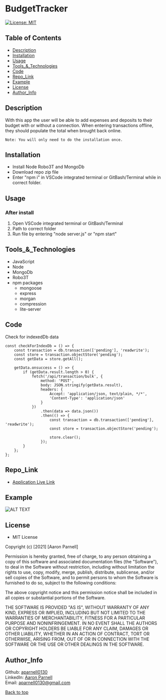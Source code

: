 # BudgetTracker
[![License: MIT](https://img.shields.io/badge/License-MIT-yellow.svg)](https://opensource.org/licenses/MIT)
  
  ## Table of Contents
  - [Description](#Description)
  - [Installation](#Installation)
  - [Usage](#Usage)
  - [Tools_&_Technologies](#Tools_&_Technologies)
  - [Code](#Code)
  - [Repo_Link](#Repo_Link)
  - [Example](#Example)
  - [License](#License)
  - [Author_Info](#Author_Info)

## Description
With this app the user will be able to add expenses and deposits to their budget with or without a connection. When entering transactions offline, they should populate the total when brought back online.

    Note: You will only need to do the installation once.

##  Installation
- Install Node Robo3T and MongoDb
- Download repo zip file
- Enter "npm i" in VSCode integrated terminal or GitBash/Terminal while in correct folder.

## Usage
### After install 
1. Open VSCode integrated terminal or GitBash/Terminal
2. Path to correct folder
3. Run file by entering "node server.js" or "npm start"

## Tools_&_Technologies
- JavaScript
- Node
- MongoDb
- Robo3T
- npm packages 
    - mongoose
    - express
    - morgan
    - compression
    - lite-server

## Code
 Check for indexedDb data
```JS
const checkForIndexDb = () => {
    const transaction = db.transaction(['pending'], 'readwrite');
    const store = transaction.objectStore('pending');
    const getData = store.getAll();

    getData.onsuccess = () => {
        if (getData.result.length > 0) {
            fetch('/api/transaction/bulk', {
                method: 'POST',
                body: JSON.stringify(getData.result),
                headers: {
                    Accept: 'application/json, text/plain, */*',
                    'Content-Type': 'application/json'
                }
            })
                .then(data => data.json())
                .then(() => {
                    const transaction = db.transaction(['pending'], 'readwrite');
                    const store = transaction.objectStore('pending');

                    store.clear();
                });
        }
    };
};

```
## Repo_Link
- [Application Live Link](https://fitnesstracker-exercises.herokuapp.com/)

## Example

![ALT TEXT](misc/img/demo.gif)

## License
- MIT License

Copyright (c) [2021] [Aaron Parnell]

Permission is hereby granted, free of charge, to any person obtaining a copy of this software and associated documentation files (the "Software"), to deal in the Software without restriction, including without limitation the rights to use, copy, modify, merge, publish, distribute, sublicense, and/or sell copies of the Software, and to permit persons to whom the Software is furnished to do so, subject to the following conditions:

The above copyright notice and this permission notice shall be included in all copies or substantial portions of the Software.

THE SOFTWARE IS PROVIDED "AS IS", WITHOUT WARRANTY OF ANY KIND, EXPRESS OR IMPLIED, INCLUDING BUT NOT LIMITED TO THE WARRANTIES OF MERCHANTABILITY, FITNESS FOR A PARTICULAR PURPOSE AND NONINFRINGEMENT. IN NO EVENT SHALL THE AUTHORS OR COPYRIGHT HOLDERS BE LIABLE FOR ANY CLAIM, DAMAGES OR OTHER LIABILITY, WHETHER IN AN ACTION OF CONTRACT, TORT OR OTHERWISE, ARISING FROM, OUT OF OR IN CONNECTION WITH THE SOFTWARE OR THE USE OR OTHER DEALINGS IN THE SOFTWARE. 

## Author_Info
  Github: [aparnell0130](https://github.com/aparnell0130)  
  LinkedIn: [Aaron Parnell](https://www.linkedin.com/in/aaron-parnell-1ab4661b3/)  
  Email: aparnell0130@gmail.com

[Back to top](#BudgetTracker)